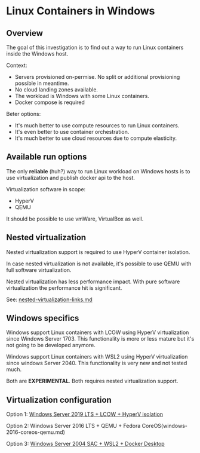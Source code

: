 # Linux Containers in Windows

## Overview

The goal of this investigation is to find out a way to run Linux containers inside the Windows host.

Context: 

- Servers provisioned on-permise. No split or additional provisioning possible in meantime.
- No cloud landing zones available.
- The workload is Windows with some Linux containers.
- Docker compose is required

Beter options:

- It's much better to use compute resources to run Linux containers.
- It's even better to use container orchestration.
- It's much better to use cloud resources due to compute elasticity.

## Available run options

The only **reliable** (huh?) way to run Linux workload on Windows hosts is to use virtualization and publish docker api to the host.

Virtualization software in scope:

- HyperV
- QEMU

It should be possible to use vmWare, VirtualBox as well.

## Nested virtualization

Nested virtualization support is required to use HyperV container isolation.

In case nested virtualization is not available, it's possible to use QEMU with full software virtualization.

Nested virtualization has less performance impact. With pure software virtualization the performance hit is significant.

See: [nested-virtualization-links.md](nested-virtualization-links.md)

## Windows specifics

Windows support Linux containers with LCOW using HyperV virtualization since Windows Server 1703. This functionality is more or less mature but it's not going to be developed anymore.

Windows support Linux containers with WSL2 using HyperV virtualization since windows Server 2040. This functionality is very new and not tested much.

Both are **EXPERIMENTAL**. Both requires nested virtualization support.

## Virtualization configuration

Option 1: [Windows Server 2019 LTS + LCOW + HyperV isolation](windows-2019-lcow-hyperv.md)

Option 2: Windows Server 2016 LTS + QEMU + Fedora CoreOS(windows-2016-coreos-qemu.md)

Option 3: [Windows Server 2004 SAC + WSL2 + Docker Desktop](windows-2019-lcow-hyperv.md)
